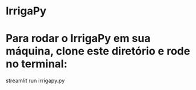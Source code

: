 # IrrigaPy
# Para rodar o IrrigaPy em sua máquina, clone este diretório e rode no terminal:
streamlit run irrigapy.py
